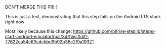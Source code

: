 DON'T MERGE THIS PR!!!

This is just a test, demonstrating that this step fails on the Android LTS stack right now

Most likely because this change: https://github.com/bitrise-steplib/steps-start-android-emulator/pull/34/files#diff-77622ca54c83cdebbd9b92b36c2f9a10R21
